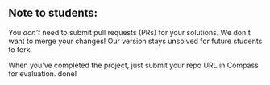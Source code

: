 Note to students:
-----------------

You *don't* need to submit pull requests (PRs) for your solutions. We don't want to merge your changes! Our version stays unsolved for future students to fork.

When you've completed the project, just submit your repo URL in Compass for evaluation.
done!
